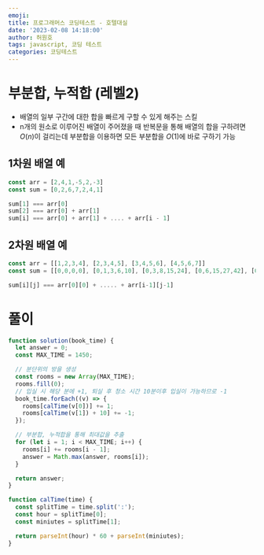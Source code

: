 ```yaml
---
emoji:
title: 프로그래머스 코딩테스트 - 호텔대실
date: '2023-02-08 14:18:00'
author: 허원호
tags: javascript, 코딩 테스트
categories: 코딩테스트
---
```


# 부분합, 누적합 (레벨2)

- 배열의 일부 구간에 대한 합을 빠르게 구할 수 있게 해주는 스킬
- n개의 원소로 이루어진 배열이 주어졌을 때 반복문을 통해 배열의 합을 구하려면 $O(n)$이 걸리는데 부분합을 이용하면 모든 부분합을 $O(1)$에 바로 구하기 가능

## 1차원 배열 예

```javascript
const arr = [2,4,1,-5,2,-3]
const sum = [0,2,6,7,2,4,1]

sum[1] === arr[0]
sum[2] === arr[0] + arr[1]
sum[i] === arr[0] + arr[1] + .... + arr[i - 1]
```

## 2차원 배열 예

```javascript
const arr = [[1,2,3,4], [2,3,4,5], [3,4,5,6], [4,5,6,7]]
const sum = [[0,0,0,0], [0,1,3,6,10], [0,3,8,15,24], [0,6,15,27,42], [0,10,24,42,64]]

sum[i][j] === arr[0][0] + ..... + arr[i-1][j-1]
```

# 풀이

```javascript
function solution(book_time) {
  let answer = 0;
  const MAX_TIME = 1450;

  // 분단위의 방을 생성
  const rooms = new Array(MAX_TIME);
  rooms.fill(0);
  // 입실 시 해당 분에 +1, 퇴실 후 청소 시간 10분이후 입실이 가능하므로 -1
  book_time.forEach((v) => {
    rooms[calTime(v[0])] += 1;
    rooms[calTime(v[1]) + 10] += -1;
  });

  // 부분합, 누적합을 통해 최대값을 추출
  for (let i = 1; i < MAX_TIME; i++) {
    rooms[i] += rooms[i - 1];
    answer = Math.max(answer, rooms[i]);
  }

  return answer;
}

function calTime(time) {
  const splitTime = time.split(':');
  const hour = splitTime[0];
  const miniutes = splitTime[1];

  return parseInt(hour) * 60 + parseInt(miniutes);
}
```

